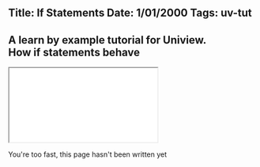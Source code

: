Title: If Statements
Date: 1/01/2000
Tags: uv-tut
---
A learn by example tutorial for Uniview.  
How if statements behave 
---

<iframe src="/tag/uv-tut.html?embed" fit=true></iframe>

You're too fast, this page hasn't been written yet
